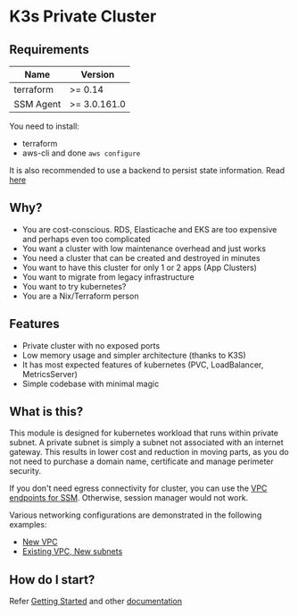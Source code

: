 # K3s Private Cluster

## Requirements

| Name      | Version      |
| --------- | ------------ |
| terraform | >= 0.14      |
| SSM Agent | >= 3.0.161.0 |

You need to install:

- terraform
- aws-cli and done `aws configure`

It is also recommended to use a backend to persist state information. Read [here](https://www.terraform.io/docs/backends/types/s3.html)

## Why?

- You are cost-conscious. RDS, Elasticache and EKS are too expensive and perhaps even too complicated
- You want a cluster with low maintenance overhead and just works
- You need a cluster that can be created and destroyed in minutes
- You want to have this cluster for only 1 or 2 apps (App Clusters)
- You want to migrate from legacy infrastructure
- You want to try kubernetes?
- You are a Nix/Terraform person

## Features

- Private cluster with no exposed ports
- Low memory usage and simpler architecture (thanks to K3S)
- It has most expected features of kubernetes (PVC, LoadBalancer, MetricsServer)
- Simple codebase with minimal magic

## What is this?

This module is designed for kubernetes workload that runs within private subnet. A private subnet is simply a subnet not associated with an internet gateway. This results in lower cost and reduction in moving parts, as you do not need to purchase a domain name, certificate and manage perimeter security.

If you don't need egress connectivity for cluster, you can use the [VPC endpoints for SSM](./extras/ssm_vpc_endpoints). Otherwise, session manager would not work.

Various networking configurations are demonstrated in the following examples:

- [New VPC](./examples/k3s-in-new-vpc)
- [Existing VPC, New subnets](./examples/k3s-in-existing-vpc)

## How do I start?

Refer [Getting Started](./docs/getting-started.md) and other [documentation](./docs)
